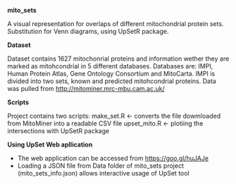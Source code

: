 **mito_sets**

  A visual representation for overlaps of different mitochondrial protein sets. Substitution for Venn diagrams, using UpSetR package. 

**Dataset**
  
  Dataset contains 1627 mitochonrial proteins and information wether they are marked as mitohcondrial in 5 different databases. Databases are: IMPI, Human Protein Atlas, Gene Ontology Consortium and MitoCarta. IMPI is divided into two sets, known and predicted mitohcondrial proteins. Data was pulled from http://mitominer.mrc-mbu.cam.ac.uk/
  
**Scripts**

  Project contains two scripts: 
    make_set.R <- converts the file dowmloaded from MitoMiner into a readable CSV file
    upset_mito.R <- plotiing the intersections with UpSetR package

**Using UpSet Web apllication**

  * The web application can be accessed from https://goo.gl/huJAJe
  * Loading a JSON file from Data folder of mito_sets project (mito_sets_info.json) allows interactive usage of UpSet tool
  
